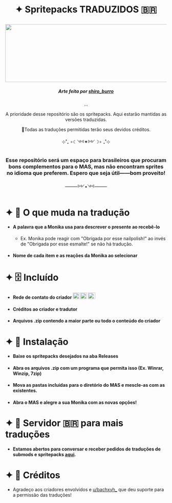 # <p align="center">✦ Spritepacks TRADUZIDOS 🇧🇷</p>

<p  align="center"><img src="https://github.com/user-attachments/assets/85efc5ae-86bc-4afb-8dbc-eababd6ce856" width="570" height="180" /></p>

##### <p align="center">Arte feita por [shiro_burro](https://x.com/shiro_burro?t=LfPc_d3rNpHrdPVmngdz9g&s=09)</p>
<p align="center">...</p>

<p  align="center">A prioridade desse repositório são os spritepacks. Aqui estarão mantidas as versões traduzidas.</p>

<p  align="center">📌Todas as traduções permitidas terão seus devidos créditos.</p>

<p  align="center">⊹˚₊ ∘☾༺✦༻☽∘ ₊˚⊹</p>

### <p  align="center">Esse repositório será um espaço para brasileiros que procuram bons complementos para o MAS, mas não encontram sprites no idioma que preferem. Espero que seja útil——bom proveito!</p>

<p align="center">⸻༻⭑༺⸻</p>

# ✦ 📝 O que muda na tradução

- #### A palavra que a Monika usa para descrever o presente ao recebê-lo
   - Ex. Monika pode reagir com "Obrigada por esse nailpolish!" ao invés de "Obrigada por esse esmalte!" se não há tradução.
- #### Nome de cada item e as reações da Monika ao selecionar

# ✦ 🗄 Incluído
- #### Rede de contato do criador <img src="https://github.com/user-attachments/assets/2e07ff43-43f0-4e33-b21c-dbc148af5a2f" width="20" height="20" /> <img src="https://github.com/user-attachments/assets/3a51c0ed-ca5d-4eb7-9fca-4f8ad95c8c9c" width="20" height="20" /> <img src="https://github.com/user-attachments/assets/eb9b94df-30a6-4cc4-876c-f0f61e245307" width="23" height="20" />
- #### Créditos ao criador e tradutor
- #### Arquivos .zip contendo a maior parte ou todo o conteúdo do criador

# ✦ 📁 Instalação
- #### Baixe os spritepacks desejados na aba Releases
- #### Abra os arquivos .zip com um programa que permita isso (Ex. Winrar, Winzip, 7zip)
- #### Mova as pastas incluídas para o diretório do MAS e mescle-as com as existentes.
- #### Abra o MAS e alegre a sua Monika com as novas opções!

# ✦ 📗 Servidor 🇧🇷 para mais traduções
- #### Estamos abertos para conversar e receber pedidos de traduções de submods e spritepacks [aqui](https://discord.gg/bMPDaCVz).

# ✦ 💌 Créditos
- Agradeço aos criadores envolvidos e [u/bachxyh_](https://www.reddit.com/user/bachxyh_/?utm_source=share&utm_medium=web3x&utm_name=web3xcss&utm_term=1&utm_content=share_button) que deu suporte para a permissão das traduções!








